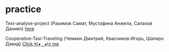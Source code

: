﻿# practice

Text-analyse-project (Рахимов Самат, Мустафина Анжела, Салахов Даниял) [here](/SADTeam.md)

Cooperative-Taxi-Traveling (Чемкин Дмитрий, Квасников Игорь, Шапиро Давид) [Click ٩(◕‿◕)۶ me](/CTTTeam.md)
